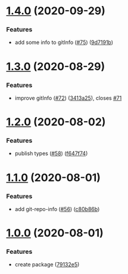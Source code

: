 # [1.4.0](https://github.com/tyankatsu0105/cz-format-extension/compare/v1.3.0...v1.4.0) (2020-09-29)


### Features

* add some info to gitInfo ([#75](https://github.com/tyankatsu0105/cz-format-extension/issues/75)) ([9d7191b](https://github.com/tyankatsu0105/cz-format-extension/commit/9d7191bdceb385606fa6f8ca78a8382f67f1bfa4))



# [1.3.0](https://github.com/tyankatsu0105/cz-format-extension/compare/v1.2.0...v1.3.0) (2020-08-29)


### Features

* improve gitInfo ([#72](https://github.com/tyankatsu0105/cz-format-extension/issues/72)) ([3413a25](https://github.com/tyankatsu0105/cz-format-extension/commit/3413a2513f8f9dcf09ddc8dc4c41ef3e98b64fcc)), closes [#71](https://github.com/tyankatsu0105/cz-format-extension/issues/71)



# [1.2.0](https://github.com/tyankatsu0105/cz-format-extension/compare/v1.1.0...v1.2.0) (2020-08-02)


### Features

* publish types ([#58](https://github.com/tyankatsu0105/cz-format-extension/issues/58)) ([f647f74](https://github.com/tyankatsu0105/cz-format-extension/commit/f647f744570a27fe635ce3e59eb6862427417a05))



# [1.1.0](https://github.com/tyankatsu0105/cz-format-extension/compare/v1.0.0...v1.1.0) (2020-08-01)


### Features

* add git-repo-info ([#56](https://github.com/tyankatsu0105/cz-format-extension/issues/56)) ([c80b86b](https://github.com/tyankatsu0105/cz-format-extension/commit/c80b86bba2f7d61a850afc56680775567276289c))



# [1.0.0](https://github.com/tyankatsu0105/cz-format-extension/compare/v0.1.5...v1.0.0) (2020-08-01)


### Features

* create package ([79132e5](https://github.com/tyankatsu0105/cz-format-extension/commit/79132e58312ca3756079bce0e09c8801f217aadf))



